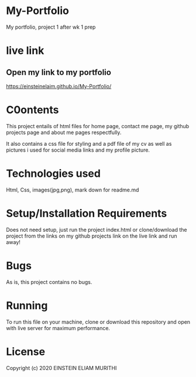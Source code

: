 # My-Portfolio
My portfolio, project 1 after wk 1 prep

# live link
## Open my link to my portfolio
https://einsteinelaim.github.io/My-Portfolio/

# C0ontents
This  project entails of html files for home page, contact me page, my github projects page and about me pages respectfully.

It also contains a css file for styling and a pdf file of my cv as well as pictures i used for social media links and my profile picture.

# Technologies used
Html, Css, images(jpg,png), mark down for readme.md

# Setup/Installation Requirements
Does not need setup, just run the project index.html or clone/download the project from the links on my github projects link on the live link and run away!

# Bugs
As is, this project contains no bugs.

# Running
To run this file on your machine, clone or download this repository and open with live server for maximum performance.

# License
Copyright (c) 2020 EINSTEIN ELIAM MURITHI
